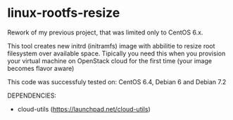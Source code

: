 linux-rootfs-resize
===================

Rework of my previous project, that was limited only to CentOS 6.x.

This tool creates new initrd (initramfs) image with abbilitie to resize root
filesystem over available space. Tipically you need this when you provision
your virtual machine on OpenStack cloud for the first time (your image 
becomes flavor aware)

This code was successfuly tested on: CentOS 6.4, Debian 6 and Debian 7.2

DEPENDENCIES:
 - cloud-utils (https://launchpad.net/cloud-utils)
